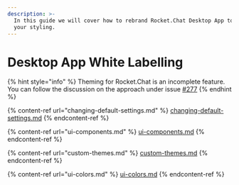 ```yaml
---
description: >-
  In this guide we will cover how to rebrand Rocket.Chat Desktop App to suit
  your styling.
---
```


# Desktop App White Labelling

{% hint style="info" %}
Theming for Rocket.Chat is an incomplete feature. You can follow the discussion on the approach under issue [#277](https://github.com/RocketChat/Rocket.Chat/issues/277)
{% endhint %}

{% content-ref url="changing-default-settings.md" %}
[changing-default-settings.md](changing-default-settings.md)
{% endcontent-ref %}

{% content-ref url="ui-components.md" %}
[ui-components.md](ui-components.md)
{% endcontent-ref %}

{% content-ref url="custom-themes.md" %}
[custom-themes.md](custom-themes.md)
{% endcontent-ref %}

{% content-ref url="ui-colors.md" %}
[ui-colors.md](ui-colors.md)
{% endcontent-ref %}



